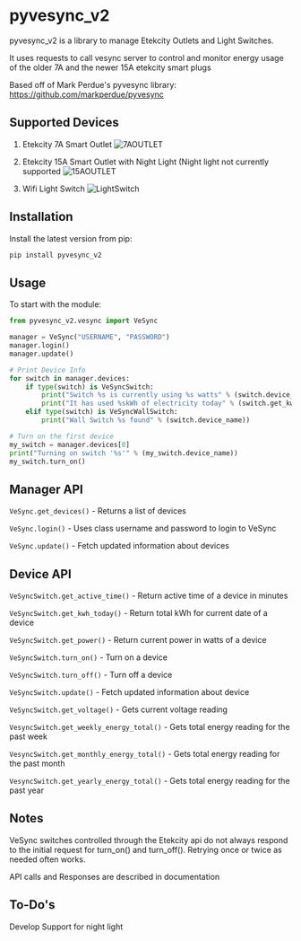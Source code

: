 pyvesync_v2
========

pyvesync_v2 is a library to manage Etekcity Outlets and Light Switches.

It uses requests to call vesync server to control and monitor energy usage of the older 7A and the newer 15A etekcity smart plugs

Based off of Mark Perdue's pyvesync library:
https://github.com/markperdue/pyvesync

Supported Devices
------------------------

1. Etekcity 7A Smart Outlet
![7AOUTLET](https://image.etekcity.com/thumb/201812/03/fad92688d93c56b4acc5dbefdbebf862.jpg-80-80.jpg)

2. Etekcity 15A Smart Outlet with Night Light (Night light not currently supported ![15AOUTLET](https://image.etekcity.com/thumb/201809/20/9fd5479ae1cec57aa5d7caac9a986df8.jpg-80-80.jpg)

3. Wifi Light Switch ![LightSwitch](https://image.etekcity.com/thumb/201812/03/0a4d255b08c621db6e3c52d139d6e484.jpg-80-80.jpg)



Installation
------------

Install the latest version from pip:

```python
pip install pyvesync_v2
```


Usage
-----

To start with the module:

```python
from pyvesync_v2.vesync import VeSync

manager = VeSync("USERNAME", "PASSWORD")
manager.login()
manager.update()

# Print Device Info
for switch in manager.devices:
    if type(switch) is VeSyncSwitch:
        print("Switch %s is currently using %s watts" % (switch.device_name, switch.get_power()))
        print("It has used %skWh of electricity today" % (switch.get_kwh_today()))
    elif type(switch) is VeSyncWallSwitch:
        print("Wall Switch %s found" % (switch.device_name))

# Turn on the first device
my_switch = manager.devices[0]
print("Turning on switch '%s'" % (my_switch.device_name))
my_switch.turn_on()
```


Manager API
-----------

`VeSync.get_devices()` - Returns a list of devices

`VeSync.login()` - Uses class username and password to login to VeSync

`VeSync.update()` - Fetch updated information about devices


Device API
----------

`VeSyncSwitch.get_active_time()` - Return active time of a device in minutes

`VeSyncSwitch.get_kwh_today()` - Return total kWh for current date of a device

`VeSyncSwitch.get_power()` - Return current power in watts of a device

`VeSyncSwitch.turn_on()` - Turn on a device

`VeSyncSwitch.turn_off()` - Turn off a device

`VeSyncSwitch.update()` - Fetch updated information about device

`VeSyncSwitch.get_voltage()` - Gets current voltage reading

`VesyncSwitch.get_weekly_energy_total()` - Gets total energy reading for the past week

`VesyncSwitch.get_monthly_energy_total()` - Gets total energy reading for the past month

`VesyncSwitch.get_yearly_energy_total()` - Gets total energy reading for the past year


Notes
-----

VeSync switches controlled through the Etekcity api do not always respond to the initial request for turn_on() and turn_off(). Retrying once or twice as needed often works.  

API calls and Responses are described in documentation

To-Do's
---------
Develop Support for night light
